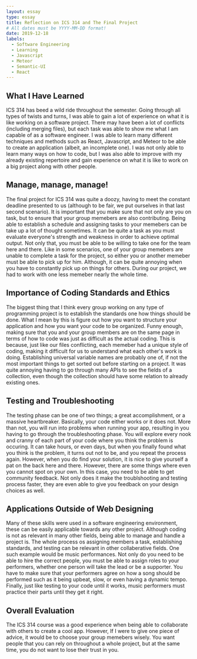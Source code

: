 ```yaml
---
layout: essay
type: essay
title: Reflection on ICS 314 and The Final Project
# All dates must be YYYY-MM-DD format!
date: 2019-12-18
labels:
  - Software Engineering
  - Learning
  - Javascript
  - Meteor
  - Semantic-UI
  - React
---
```


## What I Have Learned ##
ICS 314 has beed a wild ride throughout the semester. Going through all types of twists and turns, I was able to gain a lot of experience on what it is like working on a software project. There may have been a lot of conflicts (including merging files), but each task was able to show me what I am capable of as a software engineer. I was able to learn many different techniques and methods such as React, Javascript, and Meteor to be able to create an application (albeit, an incomplete one). I was not only able to learn many ways on how to code, but I was also able to improve with my already existing repertoire and gain experience on what it is like to work on a big project along with other people. 

## Manage, manage, manage! ##
The final project for ICS 314 was quite a doozy, having to meet the constant deadline presented to us (although to be fair, we put ourselves in that last second scenario). It is important that you make sure that not only are you on task, but to ensure that your group memebers are also contributing. Being able to establish a schedule and assigning tasks to your memebers can be take up a lot of thought sometimes. It can be quite a task as you must evaluate everyone's strength and weakness in order to achieve optimal output. Not only that, you must be able to be willing to take one for the team here and there. Like in some scenarios, one of your group memebers are unable to complete a task for the project, so either you or another memeber must be able to pick up for him. Although, it can be quite annoying when you have to constantly pick up on things for others. During our project, we had to work with one less memeber nearly the whole time.

## Importance of Coding Standards and Ethics ##
The biggest thing that I think every group working on any type of programming project is to establish the standards one how things should be done. What I mean by this is figure out how you want to structure your application and how you want your code to be organized. Funny enough, making sure that you and your group members are on the same page in terms of how to code was just as difficult as the actual coding. This is because, just like our files conflicting, each memeber had a unique style of coding, making it difficult for us to understand what each other's work is doing. Establishing universal variable names are probably one of, if not the most important things to get sorted out before starting on a project. It was quite annoying having to go through many APIs to see the fields of a collection, even though the collection should have some relation to already existing ones. 

## Testing and Troubleshooting ##
The testing phase can be one of two things; a great accomplishment, or a massive heartbreaker. Basically, your code either works or it does not. More than not, you will run into problems when running your app, resulting in you having to go through the troubleshooting phase. You will explore every nook and cranny of each part of your code where you think the problem is occuring. It can take hours, or even days, but when you finally found what you think is the problem, it turns out not to be, and you repeat the process again. However, when you do find your solution, it is nice to give yourself a pat on the back here and there. However, there are some things where even you cannot spot on your own. In this case, you need to be able to get community feedback. Not only does it make the troublshooting and testing process faster, they are even able to give you feedback on your design choices as well.

## Applications Outside of Web Designing ##
Many of these skills were used in a software engineering environment, these can be easily applicable towards any other project. Although coding is not as relevant in many other fields, being able to manage and handle a project is. The whole process os assigning members a task, establishing standards, and testing can be relevant in other collaberative fields. One such example would be music performances. Not only do you need to be able to hire the correct people, you must be able to assign roles to your performers, whether one person will take the lead or be a supporter. You have to make sure that your performers agree on how a song should be performed such as it being upbeat, slow, or even having a dynamic tempo. Finally, just like testing to your code until it works, music performers must practice their parts until they get it right.

## Overall Evaluation ##
The ICS 314 course was a good experience when being able to collaborate with others to create a cool app. However, If I were to give one piece of advice, it would be to choose your group memebers wisely. You want people that you can rely on throughout a whole project, but at the same time, you do not want to lose their trust in you.
